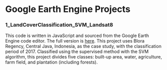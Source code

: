 # Google Earth Engine Projects

### 1_LandCoverClassification_SVM_Landsat8
This code is written in JavaScript and sourced from the Google Earth Engine code editor. The full version is [here](https://code.earthengine.google.com/9921a833cf424b1812436732cdc43bd5). This project uses Blora Regency, Central Java, Indonesia, as the case study, with the classification period of 2017. Classified using the supervised method with the SVM algorithm, this project divides five classes: built-up area, water, agriculture, farm field, and plantation (including forests). 
